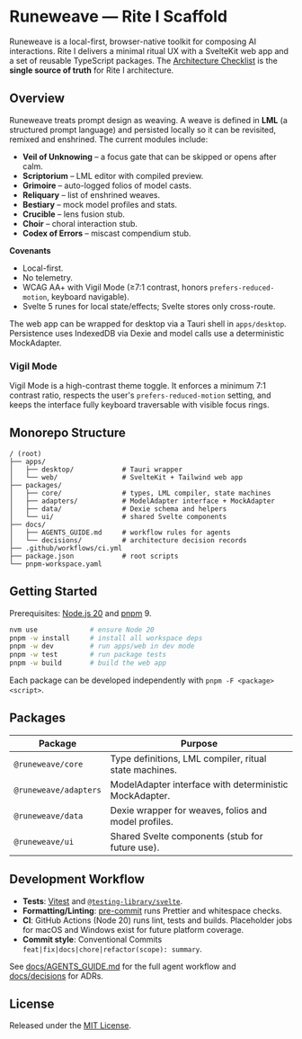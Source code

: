 # Runeweave — Rite I Scaffold

Runeweave is a local-first, browser-native toolkit for composing AI interactions. Rite I delivers a minimal ritual UX with a SvelteKit web app and a set of reusable TypeScript packages. The [Architecture Checklist](docs/ARCHITECTURE_CHECKLIST.md) is the **single source of truth** for Rite I architecture.

## Overview

Runeweave treats prompt design as weaving. A weave is defined in **LML** (a structured prompt language) and persisted locally so it can be revisited, remixed and enshrined. The current modules include:

- **Veil of Unknowing** – a focus gate that can be skipped or opens after calm.
- **Scriptorium** – LML editor with compiled preview.
- **Grimoire** – auto-logged folios of model casts.
- **Reliquary** – list of enshrined weaves.
- **Bestiary** – mock model profiles and stats.
- **Crucible** – lens fusion stub.
- **Choir** – choral interaction stub.
- **Codex of Errors** – miscast compendium stub.

**Covenants**

- Local-first.
- No telemetry.
- WCAG AA+ with Vigil Mode (≥7:1 contrast, honors `prefers-reduced-motion`, keyboard navigable).
- Svelte 5 runes for local state/effects; Svelte stores only cross-route.

The web app can be wrapped for desktop via a Tauri shell in `apps/desktop`. Persistence uses IndexedDB via Dexie and model calls use a deterministic MockAdapter.

### Vigil Mode

Vigil Mode is a high-contrast theme toggle. It enforces a minimum 7:1 contrast ratio, respects the user's `prefers-reduced-motion` setting, and keeps the interface fully keyboard traversable with visible focus rings.

## Monorepo Structure

```
/ (root)
├── apps/
│   ├── desktop/            # Tauri wrapper
│   └── web/                # SvelteKit + Tailwind web app
├── packages/
│   ├── core/               # types, LML compiler, state machines
│   ├── adapters/           # ModelAdapter interface + MockAdapter
│   ├── data/               # Dexie schema and helpers
│   └── ui/                 # shared Svelte components
├── docs/
│   ├── AGENTS_GUIDE.md     # workflow rules for agents
│   └── decisions/          # architecture decision records
├── .github/workflows/ci.yml
├── package.json            # root scripts
└── pnpm-workspace.yaml
```

## Getting Started

Prerequisites: [Node.js 20](https://nodejs.org/) and [pnpm](https://pnpm.io) 9.

```bash
nvm use             # ensure Node 20
pnpm -w install     # install all workspace deps
pnpm -w dev         # run apps/web in dev mode
pnpm -w test        # run package tests
pnpm -w build       # build the web app
```

Each package can be developed independently with `pnpm -F <package> <script>`.

## Packages

| Package | Purpose |
| --- | --- |
| `@runeweave/core` | Type definitions, LML compiler, ritual state machines. |
| `@runeweave/adapters` | ModelAdapter interface with deterministic MockAdapter. |
| `@runeweave/data` | Dexie wrapper for weaves, folios and model profiles. |
| `@runeweave/ui` | Shared Svelte components (stub for future use). |

## Development Workflow

- **Tests**: [Vitest](https://vitest.dev/) and [`@testing-library/svelte`](https://testing-library.com/docs/svelte-testing-library/intro/).
- **Formatting/Linting**: [pre-commit](https://pre-commit.com/) runs Prettier and whitespace checks.
- **CI**: GitHub Actions (Node 20) runs lint, tests and builds. Placeholder jobs for macOS and Windows exist for future platform coverage.
- **Commit style**: Conventional Commits `feat|fix|docs|chore|refactor(scope): summary`.

See [docs/AGENTS_GUIDE.md](docs/AGENTS_GUIDE.md) for the full agent workflow and [docs/decisions](docs/decisions) for ADRs.

## License

Released under the [MIT License](LICENSE).
